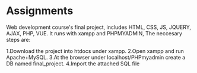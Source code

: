 # Assignments
Web development course's final project, includes HTML, CSS, JS, JQUERY, AJAX, PHP, VUE. It runs with xampp and PHPMYADMIN, The neccesary steps are:

1.Download the project into htdocs under xampp. 
2.Open xampp and run Apache+MySQL. 
3.At the browser under localhost/PHPmyadmin create a DB named final_project.
4.Import the attached SQL file
